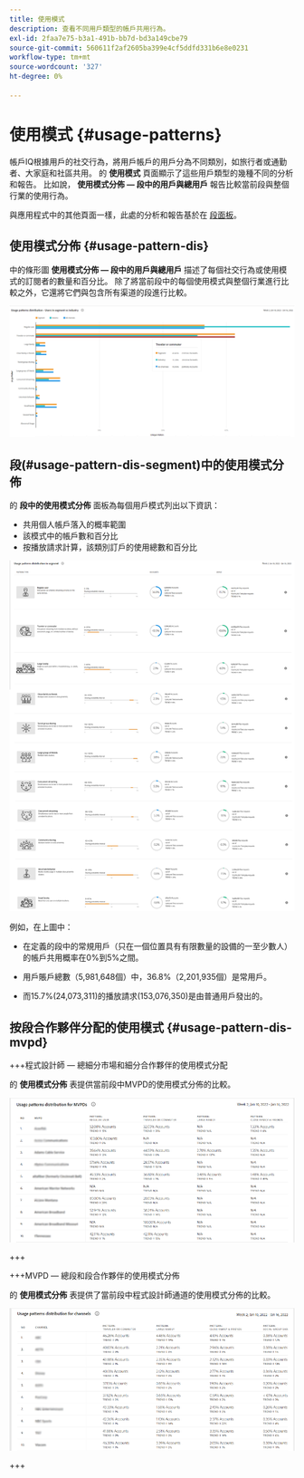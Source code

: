```yaml
---
title: 使用模式
description: 查看不同用戶類型的帳戶共用行為。
exl-id: 2faa7e75-b3a1-491b-bb7d-bd3a149cbe79
source-git-commit: 560611f2af2605ba399e4cf5ddfd331b6e8e0231
workflow-type: tm+mt
source-wordcount: '327'
ht-degree: 0%

---
```


# 使用模式 {#usage-patterns}

帳戶IQ根據用戶的社交行為，將用戶帳戶的用戶分為不同類別，如旅行者或通勤者、大家庭和社區共用。 的 **使用模式** 頁面顯示了這些用戶類型的幾種不同的分析和報告。 比如說， **使用模式分佈 — 段中的用戶與總用戶** 報告比較當前段與整個行業的使用行為。

與應用程式中的其他頁面一樣，此處的分析和報告基於在 [段面板](/help/AccountIQ/segments-timeframe.md)。

## 使用模式分佈 {#usage-pattern-dis}

中的條形圖 **使用模式分佈 — 段中的用戶與總用戶** 描述了每個社交行為或使用模式的訂閱者的數量和百分比。 除了將當前段中的每個使用模式與整個行業進行比較之外，它還將它們與包含所有渠道的段進行比較。

![](assets/segment-users-industry.png)

## 段(#usage-pattern-dis-segment)中的使用模式分佈

的 **段中的使用模式分佈** 面板為每個用戶模式列出以下資訊：

* 共用個人帳戶落入的概率範圍
* 該模式中的帳戶數和百分比
* 按播放請求計算，該類別訂戶的使用總數和百分比

![](assets/usage-pattern-segmentwise.png)

例如，在上圖中：

* 在定義的段中的常規用戶（只在一個位置具有有限數量的設備的一至少數人）的帳戶共用概率在0%到5%之間。

* 用戶賬戶總數（5,981,648個）中，36.8%（2,201,935個）是常用戶。

* 而15.7%(24,073,311)的播放請求(153,076,350)是由普通用戶發出的。

## 按段合作夥伴分配的使用模式 {#usage-pattern-dis-mvpd}

+++程式設計師 — 總細分市場和細分合作夥伴的使用模式分配

的 **使用模式分佈** 表提供當前段中MVPD的使用模式分佈的比較。

![](assets/usage-patterns-mvpdwise.png)

+++

+++MVPD — 總段和段合作夥伴的使用模式分佈

的 **使用模式分佈** 表提供了當前段中程式設計師通道的使用模式分佈的比較。

![](assets/usage-patterns-programmerwise.png)

+++
